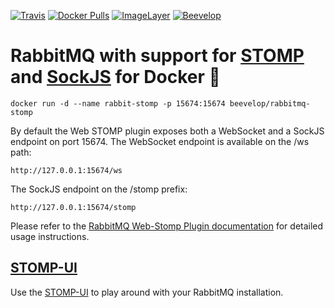 [![Travis](https://img.shields.io/travis/beevelop/docker-rabbitmq-stomp.svg?style=flat-square)](https://travis-ci.org/beevelop/docker-rabbitmq-stomp)
[![Docker Pulls](https://img.shields.io/docker/pulls/beevelop/rabbitmq-stomp.svg?style=flat-square)](https://links.beevelop.com/d-rabbitmq-stomp)
[![ImageLayer](https://badge.imagelayers.io/beevelop/rabbitmq-stomp:latest.svg)](https://imagelayers.io/?images=beevelop/rabbitmq-stomp:latest)
[![Beevelop](https://links.beevelop.com/honey-badge)](https://beevelop.com)

# RabbitMQ with support for [STOMP](https://stomp.github.io/) and [SockJS](https://github.com/sockjs) for Docker :whale:

```
docker run -d --name rabbit-stomp -p 15674:15674 beevelop/rabbitmq-stomp
```

By default the Web STOMP plugin exposes both a WebSocket and a SockJS endpoint on port 15674. The WebSocket endpoint is available on the /ws path:
```
http://127.0.0.1:15674/ws
```
The SockJS endpoint on the /stomp prefix:
```
http://127.0.0.1:15674/stomp
```

Please refer to the [RabbitMQ Web-Stomp Plugin documentation](https://www.rabbitmq.com/web-stomp.html#usage) for detailed usage instructions.

## [STOMP-UI](https://beevelop.github.io/stomp-ui/)
Use the [STOMP-UI](https://beevelop.github.io/stomp-ui/) to play around with your RabbitMQ installation.
